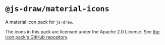 # `@js-draw/material-icons`

A material icon pack for `js-draw`.

The icons in this pack are licensed under the Apache 2.0 License. See [the icon pack's GitHub repository](https://github.com/google/material-design-icons).